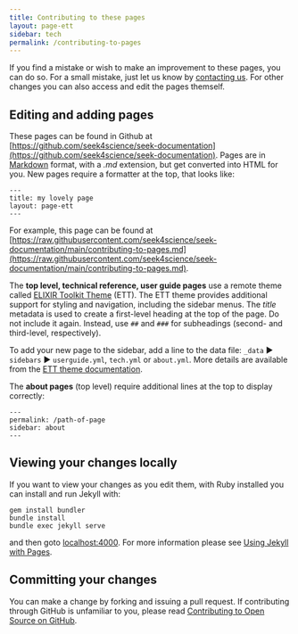 ```yaml
---
title: Contributing to these pages
layout: page-ett
sidebar: tech
permalink: /contributing-to-pages
---
```



If you find a mistake or wish to make an improvement to these pages, you can do so. For a small mistake, just let us know by [contacting us](contacting-us). For other changes you can also access and edit the pages themself.

## Editing and adding pages

These pages can be found in Github at [https://github.com/seek4science/seek-documentation](https://github.com/seek4science/seek-documentation). Pages are in [Markdown](https://help.github.com/articles/markdown-basics/) format, with a _.md_ extension, but get converted into HTML for you.
New pages require a formatter at the top, that looks like:

    ---
    title: my lovely page
    layout: page-ett
    ---

For example, this page can be found at [https://raw.githubusercontent.com/seek4science/seek-documentation/main/contributing-to-pages.md](https://raw.githubusercontent.com/seek4science/seek-documentation/main/contributing-to-pages.md).

The **top level, technical reference, user guide pages** use a remote theme called [ELIXIR Toolkit Theme](https://elixir-belgium.github.io/elixir-toolkit-theme/) (ETT). The ETT theme provides additional support for styling and navigation, including the sidebar menus. The _title_ metadata is used to create a first-level heading at the top of the page. Do not include it again. Instead, use `##` and `###` for subheadings (second- and third-level, respectively).  

To add your new page to the sidebar, add a line to the data file:
 `_data` &#9658; `sidebars` &#9658; `userguide.yml`, `tech.yml` or  `about.yml`. 
 More details are available from the [ETT theme documentation](https://elixir-belgium.github.io/elixir-toolkit-theme/navigation_structures).

The **about pages** (top level) require additional lines at the top to display correctly:

    ---
    permalink: /path-of-page
    sidebar: about
    ---

## Viewing your changes locally

If you want to view your changes as you edit them, with Ruby installed you can install and run Jekyll with:

    gem install bundler
    bundle install
    bundle exec jekyll serve

and then goto [localhost:4000](http://localhost:4000). For more information please see [Using Jekyll with Pages](https://help.github.com/articles/using-jekyll-with-pages/).

## Committing your changes

You can make a change by forking and issuing a pull request. If contributing through GitHub is unfamiliar to you, please read [Contributing to Open Source on GitHub](https://guides.github.com/activities/contributing-to-open-source/).
